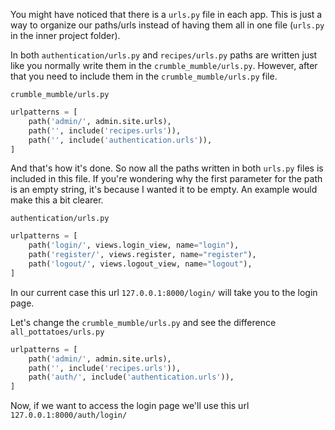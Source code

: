 You might have noticed that there is a `urls.py` file in each app. This is just a way to organize our paths/urls instead of having them all in one file (`urls.py` in the inner project folder).

In both `authentication/urls.py` and `recipes/urls.py` paths are written just like you normally write them in the `crumble_mumble/urls.py`. However, after that you need to include them in the `crumble_mumble/urls.py` file.

`crumble_mumble/urls.py`
```python
urlpatterns = [
    path('admin/', admin.site.urls),
    path('', include('recipes.urls')),
    path('', include('authentication.urls')),
]
```

And that's how it's done. So now all the paths written in both `urls.py` files is included in this file. If you're wondering why the first parameter for the path is an empty string, it's because I wanted it to be empty. An example would make this a bit clearer.


`authentication/urls.py`
```python
urlpatterns = [
	path('login/', views.login_view, name="login"),
	path('register/', views.register, name="register"),
	path('logout/', views.logout_view, name="logout"),
]
```

In our current case this url `127.0.0.1:8000/login/` will take you to the login page.

Let's change the `crumble_mumble/urls.py` and see the difference
`all_pottatoes/urls.py`
```python
urlpatterns = [
    path('admin/', admin.site.urls),
    path('', include('recipes.urls')),
    path('auth/', include('authentication.urls')),
]
```

Now, if we want to access the login page we'll use this url `127.0.0.1:8000/auth/login/`

